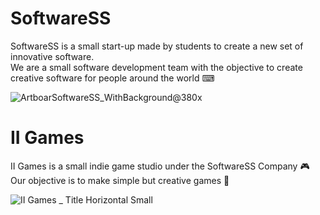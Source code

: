 # SoftwareSS
SoftwareSS is a small start-up made by students to create a new set of innovative software. <br>
We are a small software development team with the objective to create creative software for people around the world ⌨

![ArtboarSoftwareSS_WithBackground@380x](https://user-images.githubusercontent.com/69199901/169332294-687d3dc5-0e31-49ff-bf48-f3e99f8a1648.png)

# II Games
II Games is a small indie game studio under the SoftwareSS Company 🎮 <br>
Our objective is to make simple but creative games 🎨

![II Games _ Title Horizontal Small](https://user-images.githubusercontent.com/69199901/169333658-98ca9c1c-c100-4a6a-a051-7dd7c4538be6.png)


